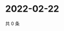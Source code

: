 # 2022-02-22

共 0 条

<!-- BEGIN WEIBO -->
<!-- 最后更新时间 Tue Feb 22 2022 03:07:47 GMT+0800 (China Standard Time) -->

<!-- END WEIBO -->
